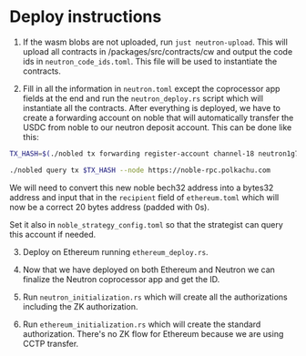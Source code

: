 # Deploy instructions

1. If the wasm blobs are not uploaded, run `just neutron-upload`. This will upload all contracts in /packages/src/contracts/cw and output the code ids in `neutron_code_ids.toml`. This file will be used to instantiate the contracts.

2. Fill in all the information in `neutron.toml` except the coprocessor app fields at the end and run the `neutron_deploy.rs` script which will instantiate all the contracts. After everything is deployed, we have to create a forwarding account on noble that will automatically transfer the USDC from noble to our neutron deposit account. This can be done like this:

```bash
TX_HASH=$(./nobled tx forwarding register-account channel-18 neutron1g7498csr6svpfxtu26kk8tq5mavdfpr5j5p6h4cmtm9tv27gjlcqupl3kr --chain-id noble-1 --node https://noble-rpc.polkachu.com --fees 20000uusdc --from <KEY> --output json --yes | jq -r '.txhash')

./nobled query tx $TX_HASH --node https://noble-rpc.polkachu.com
```

We will need to convert this new noble bech32 address into a bytes32 address and input that in the `recipient` field of `ethereum.toml` which will now be a correct 20 bytes address (padded with 0s).

Set it also in `noble_strategy_config.toml` so that the strategist can query this account if needed.

3. Deploy on Ethereum running `ethereum_deploy.rs`.

4. Now that we have deployed on both Ethereum and Neutron we can finalize the Neutron coprocessor app and get the ID.

5. Run `neutron_initialization.rs` which will create all the authorizations including the ZK authorization.

6. Run `ethereum_initialization.rs` which will create the standard authorization. There's no ZK flow for Ethereum because we are using CCTP transfer.

